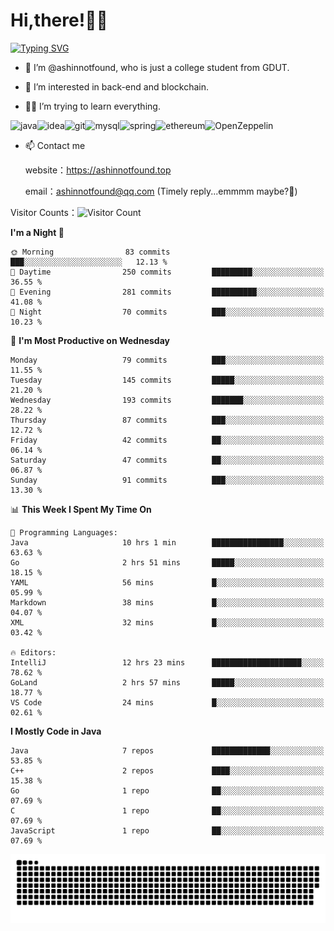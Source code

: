 # Hi,there!👨‍🔧
[![Typing SVG](https://readme-typing-svg.herokuapp.com?font=Fira+Code&pause=1000&width=435&lines=Welcome%2C+this+is+ashinnotfound%F0%9F%98%81+)](https://git.io/typing-svg)

- 👋 I’m @ashinnotfound, who is just a college student from GDUT.

- 👀 I’m interested in back-end and blockchain.

- 👨‍🔧 I’m trying to learn everything.

![java](https://img.shields.io/badge/Java-ED8B00?style=for-the-badge&logo=openjdk&logoColor=white)![idea](https://img.shields.io/badge/IntelliJ_IDEA-000000.svg?style=for-the-badge&logo=intellij-idea&logoColor=white
)![git](https://img.shields.io/badge/GIT-E44C30?style=for-the-badge&logo=git&logoColor=white
)![mysql](https://img.shields.io/badge/MySQL-005C84?style=for-the-badge&logo=mysql&logoColor=white)![spring](https://img.shields.io/badge/Spring-6DB33F?style=for-the-badge&logo=spring&logoColor=white)![ethereum](https://img.shields.io/badge/Ethereum-3C3C3D?style=for-the-badge&logo=Ethereum&logoColor=white)![OpenZeppelin](https://img.shields.io/badge/OpenZeppelin-4E5EE4?logo=openzeppelin&logoColor=fff&style=for-the-badge)


- 📫 Contact me
    
    website：https://ashinnotfound.top
    
    email：ashinnotfound@qq.com (Timely reply...emmmm maybe?🤪)

​Visitor Counts：![Visitor Count](https://profile-counter.glitch.me/ashinnotfound/count.svg)

<!--START_SECTION:waka-->
**I'm a Night 🦉** 

```text
🌞 Morning                83 commits          ███░░░░░░░░░░░░░░░░░░░░░░   12.13 % 
🌆 Daytime                250 commits         █████████░░░░░░░░░░░░░░░░   36.55 % 
🌃 Evening                281 commits         ██████████░░░░░░░░░░░░░░░   41.08 % 
🌙 Night                  70 commits          ███░░░░░░░░░░░░░░░░░░░░░░   10.23 % 
```
📅 **I'm Most Productive on Wednesday** 

```text
Monday                   79 commits          ███░░░░░░░░░░░░░░░░░░░░░░   11.55 % 
Tuesday                  145 commits         █████░░░░░░░░░░░░░░░░░░░░   21.20 % 
Wednesday                193 commits         ███████░░░░░░░░░░░░░░░░░░   28.22 % 
Thursday                 87 commits          ███░░░░░░░░░░░░░░░░░░░░░░   12.72 % 
Friday                   42 commits          ██░░░░░░░░░░░░░░░░░░░░░░░   06.14 % 
Saturday                 47 commits          ██░░░░░░░░░░░░░░░░░░░░░░░   06.87 % 
Sunday                   91 commits          ███░░░░░░░░░░░░░░░░░░░░░░   13.30 % 
```


📊 **This Week I Spent My Time On** 

```text
💬 Programming Languages: 
Java                     10 hrs 1 min        ████████████████░░░░░░░░░   63.63 % 
Go                       2 hrs 51 mins       █████░░░░░░░░░░░░░░░░░░░░   18.15 % 
YAML                     56 mins             █░░░░░░░░░░░░░░░░░░░░░░░░   05.99 % 
Markdown                 38 mins             █░░░░░░░░░░░░░░░░░░░░░░░░   04.07 % 
XML                      32 mins             █░░░░░░░░░░░░░░░░░░░░░░░░   03.42 % 

🔥 Editors: 
IntelliJ                 12 hrs 23 mins      ████████████████████░░░░░   78.62 % 
GoLand                   2 hrs 57 mins       █████░░░░░░░░░░░░░░░░░░░░   18.77 % 
VS Code                  24 mins             █░░░░░░░░░░░░░░░░░░░░░░░░   02.61 % 
```

**I Mostly Code in Java** 

```text
Java                     7 repos             █████████████░░░░░░░░░░░░   53.85 % 
C++                      2 repos             ████░░░░░░░░░░░░░░░░░░░░░   15.38 % 
Go                       1 repo              ██░░░░░░░░░░░░░░░░░░░░░░░   07.69 % 
C                        1 repo              ██░░░░░░░░░░░░░░░░░░░░░░░   07.69 % 
JavaScript               1 repo              ██░░░░░░░░░░░░░░░░░░░░░░░   07.69 % 
```




<!--END_SECTION:waka-->

![github contribution grid snake animation](https://raw.githubusercontent.com/ashinnotfound/ashinnotfound/output/github-contribution-grid-snake.svg)

